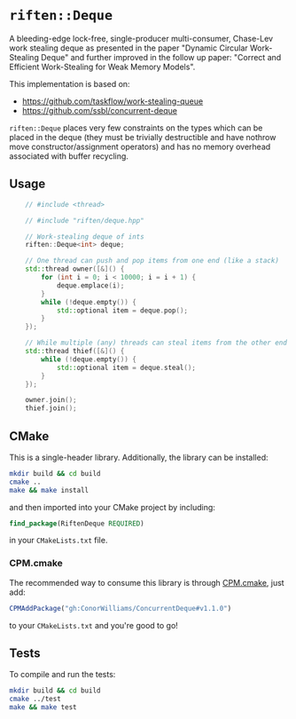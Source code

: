 # `riften::Deque` 


A bleeding-edge lock-free, single-producer multi-consumer, Chase-Lev work stealing deque as presented in the paper "Dynamic Circular Work-Stealing Deque" and further improved in the follow up paper: "Correct and Efficient Work-Stealing for Weak Memory Models". 

This implementation is based on:
- https://github.com/taskflow/work-stealing-queue
- https://github.com/ssbl/concurrent-deque

`riften::Deque` places very few constraints on the types which can be placed in the deque (they must be trivially destructible and have nothrow move constructor/assignment operators) and has no memory overhead associated with buffer recycling. 

## Usage

```C++
    // #include <thread>

    // #include "riften/deque.hpp"

    // Work-stealing deque of ints
    riften::Deque<int> deque;

    // One thread can push and pop items from one end (like a stack)
    std::thread owner([&]() {
        for (int i = 0; i < 10000; i = i + 1) {
            deque.emplace(i);
        }
        while (!deque.empty()) {
            std::optional item = deque.pop();
        }
    });

    // While multiple (any) threads can steal items from the other end
    std::thread thief([&]() {
        while (!deque.empty()) {
            std::optional item = deque.steal();
        }
    });

    owner.join();
    thief.join();
```

## CMake

This is a single-header library. Additionally, the library can be installed:
```zsh
mkdir build && cd build
cmake ..
make && make install
```
and then imported into your CMake project by including:
```CMake
find_package(RiftenDeque REQUIRED)
```
in your `CMakeLists.txt` file.

### CPM.cmake

The recommended way to consume this library is through [CPM.cmake](https://github.com/cpm-cmake/CPM.cmake), just add:

```CMake
CPMAddPackage("gh:ConorWilliams/ConcurrentDeque#v1.1.0")
```
to your `CMakeLists.txt` and you're good to go!

## Tests

To compile and run the tests:
```zsh
mkdir build && cd build
cmake ../test
make && make test
```

